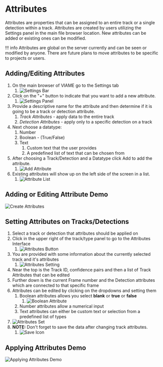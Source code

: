 # Attributes

Attributes are properties that can be assigned to an entire track or a single detection within a track.  Attributes are created by users utilizing the Settings panel in the main file browser location.  New attributes can be added or existing ones can be modified.

!!! info
    Attributes are global on the server currently and can be seen or modified by anyone.  There are future plans to move attributes to be specific to projects or users.

## Adding/Editing Attributes

1. On the main browser of VIAME go to the Settings tab
    1. ![Settings Bar](images/Attributes/SettingsBar.png)
1. Click on the "+" button to indicate that you want to add a new attribute.
    1. ![Settings Panel](images/Attributes/SettingsPanel.png)
1. Provide a descriptive name for the attribute and then determine if it is going to be a track or detection attribute.
    1. *Track Attributes* - apply data to the entire track
    1. *Detection Attributes* - apply only to a specific detection on a track
1. Next choose a datatype: 
    1. Number
    1. Boolean - (True/False)
    2. Text
        1. Custom text that the user provides
        1. A predefined list of text that can be chosen from
1. After choosing a Track/Detection and a Datatype click Add to add the attribute.
    1. ![Add Attribute](images/Attributes/AddAttribute.png)
1. Existing attributes will show up on the left side of the screen in a list.
    1. ![Attribute List](images/Attributes/AttributeList.png)

## Adding or Editing Attribute Demo

![Create Attributes](/videos/Attributes/CreateAttributes.gif)

## Setting Attributes on Tracks/Detections

1. Select a track or detection that attributes should be applied on
1. Click in the upper right of the track/type panel to go to the Attributes Interface
    1. ![Attributes Button](images/Attributes/AttributesButton.png)
1.  You are provided with some information about the currently selected track and it's attributes
    1. ![Attributes Setting](images/Attributes/AttributesSetting.png)
1.  Near the top is the Track ID, confidence pairs and then a list of Track Attributes that can be edited
1.  Further down is the current Frame number and the Detection attributes which are connected to that specific frame
1.  Attributes can be edited by clicking on the dropdowns and setting them
    1. Boolean attributes allows you select **blank** or **true** or **false**
       1. ![Boolean Attribute](images/Attributes/BooleanAttribute.png)
    2. Number attributes allow a numerical input
    3. Text attributes can either be custom text or selection from a predefined list of types
2. ![Attributes Set](images/Attributes/AttributesSet.png)
3.  **NOTE:**  Don't forget to save the data after changing track attributes.
    1. ![Save Icon](images/NavBar/SaveIcon.png)

## Applying Attributes Demo

![Applying Attributes Demo](/videos/Attributes/ApplyingAttributes.gif)
